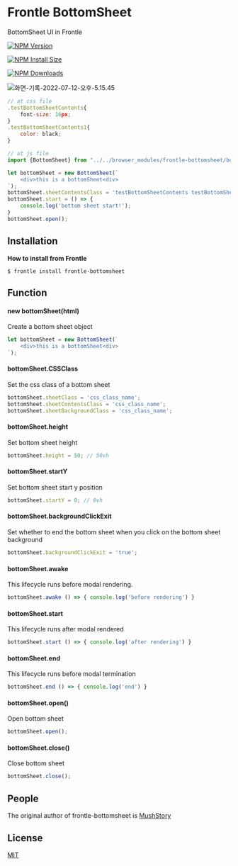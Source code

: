 # Frontle BottomSheet

BottomSheet UI in Frontle

 [![NPM Version][npm-version-image]][npm-url]

 [![NPM Install Size][npm-install-size-image]][npm-install-size-url]

 [![NPM Downloads][npm-downloads-image]][npm-downloads-url]

![화면-기록-2022-07-12-오후-5.15.45](https://user-images.githubusercontent.com/49587288/178443655-a3cb7cde-4502-4a4d-b11c-a6eb44d4fddb.gif)

```javascript
// at css file
.testBottomSheetContents{
    font-size: 16px;
}
.testBottomSheetContents1{
    color: black;
}

// at js file
import {BottomSheet} from "../../browser_modules/frontle-bottomsheet/bottomSheet.js";

let bottomSheet = new BottomSheet(`
    <div>this is a bottomSheet<div>
`);
bottomSheet.sheetContentsClass = 'testBottomSheetContents testBottomSheetContents1';
bottomSheet.start = () => {
    console.log('bottom sheet start!');
}
bottomSheet.open();
```



## Installation

**How to install from Frontle**

```shell
$ frontle install frontle-bottomsheet
```



## Function

#### new bottomSheet(html)

Create a bottom sheet object

```javascript
let bottomSheet = new BottomSheet(`
    <div>this is a bottomSheet<div>
`);
```



#### bottomSheet.CSSClass

Set the css class of a bottom sheet

```javascript
bottomSheet.sheetClass = 'css_class_name';
bottomSheet.sheetContentsClass = 'css_class_name';
bottomSheet.sheetBackgroundClass = 'css_class_name';
```



#### bottomSheet.height

Set bottom sheet height

```javascript
bottomSheet.height = 50; // 50vh
```



#### bottomSheet.startY

Set bottom sheet start y position

```javascript
bottomSheet.startY = 0; // 0vh
```



#### bottomSheet.backgroundClickExit

Set whether to end the bottom sheet when you click on the bottom sheet background

```javascript
bottomSheet.backgroundClickExit = 'true';
```



#### bottomSheet.awake

This lifecycle runs before modal rendering.

```javascript
bottomSheet.awake () => { console.log('before rendering') }
```



#### bottomSheet.start

This lifecycle runs after modal rendered

```javascript
bottomSheet.start () => { console.log('after rendering') }
```



#### bottomSheet.end

This lifecycle runs before modal termination

```javascript
bottomSheet.end () => { console.log('end') }
```



#### bottomSheet.open()

Open bottom sheet

```javascript
bottomSheet.open();
```



#### bottomSheet.close()

Close bottom sheet

```javascript
bottomSheet.close();
```



## People

The original author of frontle-bottomsheet is [MushStory](https://github.com/MushStory)



## License

 [MIT](LICENSE)



[npm-downloads-image]: https://badgen.net/npm/dm/frontle-bottomsheet
[npm-downloads-url]: https://npmcharts.com/compare/frontle-bottomsheet?minimal=true
[npm-install-size-image]: https://badgen.net/packagephobia/install/frontle-bottomsheet
[npm-install-size-url]: https://packagephobia.com/result?p=frontle-bottomsheet
[npm-url]: https://npmjs.org/package/frontle-bottomsheet
[npm-version-image]: https://badgen.net/npm/v/frontle-bottomsheet
